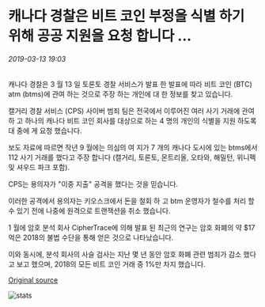 # 캐나다 경찰은 비트 코인 부정을 식별 하기 위해 공공 지원을 요청 합니다 ...

###### 2019-03-13 19:03

캐나다 경찰은 3 월 13 일 토론토 경찰 서비스가 발표 한 발표에 따라 비트 코인 (BTC) atm (btms)에 관여 하는 것으로 주장 하는 개인에 대 한 정보를 찾고 있습니다.

캘거리 경찰 서비스 (CPS) 사이버 범죄 팀은 전국에서 이루어진 여러 사기 거래에 관여 하 고 하나의 캐나다 비트 코인 회사를 대상으로 하는 4 명의 개인의 식별을 지원 하도록 대 중에 게 요청 했습니다.

보도 자료에 따르면 작년 9 월에는 의심의 여 지가 7 개의 캐나다 도시에 있는 btms에서 112 사기 거래를 했다고 주장 합니다 (캘거리, 토론토, 몬트리올, 오타와, 해밀턴, 위니펙 및 셔우드 파크 포함).

CPS는 용의자가 "이중 지출" 공격을 했다는 것을 믿습니다.

이러한 공격에서 용의자는 키오스크에서 돈을 철회 하 고 btm 운영자가 철수를 처리 할 수 있기 전에 나중에 원격으로 트랜잭션을 취소 했습니다.

1 월에 암호 분석 회사 CipherTrace에 의해 발표 된 최근의 연구는 암호 화폐의 약 $17억은 2018의 불법 수단을 통해 얻은 것으로 나타났습니다.

이와 동시에, 분석 회사의 사슬 검사는 지난 몇 년 동안 암호 화폐 관련 범죄가 감소 했다고 보고 했으며, 2018의 모든 비트 코인 거래 중 1%만 차지 했습니다.

[Original source](https://cointelegraph.com/news/canadian-police-asks-for-public-assistance-to-identify-bitcoin-fraudsters)

![stats](https://c.statcounter.com/11760860/0/a89fa40b/1/ "stats")